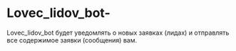 # Lovec_lidov_bot-
Lovec_lidov_bot  будет уведомлять о новых заявках (лидах) и отправлять все содержимое заявки (сообщения) вам.

